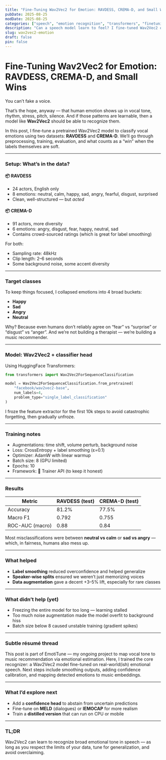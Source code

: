 ```yaml
---
title: "Fine-Tuning Wav2Vec2 for Emotion: RAVDESS, CREMA-D, and Small Wins"
pubDate: 2025-08-25
modDate: 2025-08-25
categories: ["speech", "emotion recognition", "transformers", "finetuning"]
description: "Can a speech model learn to feel? I fine-tuned Wav2Vec2 on emotional vocal datasets to find out."
slug: wav2vec2-emotion
draft: false
pin: false
---
```


# Fine-Tuning Wav2Vec2 for Emotion: RAVDESS, CREMA-D, and Small Wins

You can’t fake a voice.

That’s the hope, anyway — that human emotion shows up in vocal tone, rhythm, stress, pitch, silence. And if those patterns are learnable, then a model like **Wav2Vec2** should be able to recognize them.

In this post, I fine-tune a pretrained Wav2Vec2 model to classify vocal emotions using two datasets: **RAVDESS** and **CREMA-D**. We’ll go through preprocessing, training, evaluation, and what counts as a “win” when the labels themselves are soft.

---

### Setup: What’s in the data?

#### 📦 RAVDESS

* 24 actors, English only
* 8 emotions: neutral, calm, happy, sad, angry, fearful, disgust, surprised
* Clean, well-structured — but *acted*

#### 📦 CREMA-D

* 91 actors, more diversity
* 6 emotions: angry, disgust, fear, happy, neutral, sad
* Contains crowd-sourced ratings (which is great for label smoothing)

For both:

* Sampling rate: 48kHz
* Clip length: 2–6 seconds
* Some background noise, some accent diversity

---

### Target classes

To keep things focused, I collapsed emotions into 4 broad buckets:

* **Happy**
* **Sad**
* **Angry**
* **Neutral**

Why? Because even humans don’t reliably agree on “fear” vs “surprise” or “disgust” vs “anger”. And we’re not building a therapist — we’re building a music recommender.

---

### Model: Wav2Vec2 + classifier head

Using HuggingFace Transformers:

```python
from transformers import Wav2Vec2ForSequenceClassification

model = Wav2Vec2ForSequenceClassification.from_pretrained(
    "facebook/wav2vec2-base",
    num_labels=4,
    problem_type="single_label_classification"
)
```

I froze the feature extractor for the first 10k steps to avoid catastrophic forgetting, then gradually unfroze.

---

### Training notes

* Augmentations: time shift, volume perturb, background noise
* Loss: CrossEntropy + label smoothing (ε=0.1)
* Optimizer: AdamW with linear warmup
* Batch size: 8 (GPU limited)
* Epochs: 10
* Framework: 🤗 Trainer API (to keep it honest)

---

### Results

| Metric          | RAVDESS (test) | CREMA-D (test) |
| --------------- | -------------- | -------------- |
| Accuracy        | 81.2%          | 77.5%          |
| Macro F1        | 0.792          | 0.755          |
| ROC-AUC (macro) | 0.88           | 0.84           |

Most misclassifications were between **neutral vs calm** or **sad vs angry** — which, in fairness, humans also mess up.

---

### What helped

* **Label smoothing** reduced overconfidence and helped generalize
* **Speaker-wise splits** ensured we weren’t just memorizing voices
* **Data augmentation** gave a decent +3–5% lift, especially for rare classes

---

### What didn’t help (yet)

* Freezing the entire model for too long — learning stalled
* Too much noise augmentation made the model overfit to background hiss
* Batch size below 8 caused unstable training (gradient spikes)

---

### Subtle résumé thread

This post is part of EmotiTune — my ongoing project to map vocal tone to music recommendation via emotional estimation. Here, I trained the core recognizer: a Wav2Vec2 model fine-tuned on real-world(ish) emotional speech. Next steps include smoothing outputs, adding confidence calibration, and mapping detected emotions to music embeddings.

---

### What I’d explore next

* Add a **confidence head** to abstain from uncertain predictions
* Fine-tune on **MELD** (dialogues) or **IEMOCAP** for more realism
* Train a **distilled version** that can run on CPU or mobile

---

### TL;DR

Wav2Vec2 can learn to recognize broad emotional tone in speech — as long as you respect the limits of your data, tune for generalization, and avoid overclaiming.


